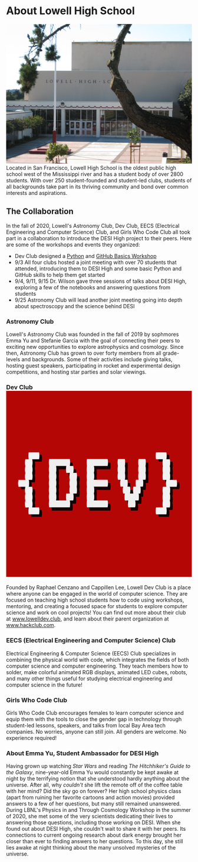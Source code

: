 # About Lowell High School
![](images/LowellHighSchoolMainEntranceFromEuclyptausStreet.jpg)
Located in San Francisco, Lowell High School is the oldest public high school west of the Mississippi river and has a student body of over 2800 students. With over 250 student-founded and student-led clubs, students of all backgrounds take part in its thriving community and bond over common interests and aspirations. 

## The Collaboration
In the fall of 2020, Lowell's Astronomy Club, Dev Club, EECS (Electrical Engineering and Computer Science) Club, and Girls Who Code Club all took part in a collaboration to introduce the DESI High project to their peers. Here are some of the workshops and events they organized:

- Dev Club designed a [Python](https://www.lowelldev.club/workshop/desi-python-intro) and [GitHub Basics Workshop](https://www.lowelldev.club/workshop/github-intro)
- 9/3 All four clubs hosted a joint meeting with over 70 students that attended, introducing them to DESI High and some basic Python and GitHub skills to help them get started
- 9/4, 9/11, 9/15 Dr. Wilson gave three sessions of talks about DESI High, exploring a few of the notebooks and answering questions from students
- 9/25 Astronomy Club will lead another joint meeting going into depth about spectroscopy and the science behind DESI

### Astronomy Club
Lowell's Astronomy Club was founded in the fall of 2019 by sophmores Emma Yu and Stefanie Garcia with the goal of connecting their peers to exciting new opportunities to explore astrophysics and cosmology. Since then, Astronomy Club has grown to over forty members from all grade-levels and backgrounds. Some of their activities include giving talks, hosting guest speakers, participating in rocket and experimental design competitions, and hosting star parties and solar viewings.

### Dev Club ![](images/DevClubLogo.png)
Founded by Raphael Cenzano and Cappillen Lee, Lowell Dev Club is a place where anyone can be engaged in the world of computer science. They are focused on teaching high school students how to code using workshops, mentoring, and creating a focused space for students to explore computer science and work on cool projects! You can find out more about their club at www.lowelldev.club, and learn about their parent organization at www.hackclub.com.

### EECS (Electrical Engineering and Computer Science) Club
Electrical Engineering & Computer Science (EECS) Club specializes in combining the physical world with code, which integrates the fields of both computer science and computer engineering. They teach members how to solder, make colorful animated RGB displays, animated LED cubes, robots, and many other things useful for studying electrical engineering and computer science in the future!

### Girls Who Code Club
Girls Who Code Club encourages females to learn computer science and equip them with the tools to close the gender gap in technology through student-led lessons, speakers, and talks from local Bay Area tech companies.  No worries, anyone can still join. All genders are welcome. No experience required!

### About Emma Yu, Student Ambassador for DESI High
Having grown up watching *Star Wars* and reading *The Hitchhiker's Guide to the Galaxy*, nine-year-old Emma Yu would constantly be kept awake at night by the terrifying notion that she understood hardly anything about the universe. After all, why *couldn't* she lift the remote off of the coffee table with her mind? Did the sky go on forever? Her high school physics class (apart from ruining her favorite cartoons and action movies) provided answers to a few of her questions, but many still remained unanswered. During LBNL's Physics in and Through Cosmology Workshop in the summer of 2020, she met some of the very scientists dedicating their lives to answering those questions, including those working on DESI. When she found out about DESI High, she couldn't wait to share it with her peers. Its connections to current ongoing research about dark energy brought her closer than ever to finding answers to her questions. To this day, she still lies awake at night thinking about the many unsolved mysteries of the universe.
